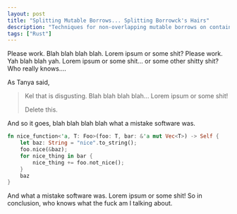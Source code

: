 ```yaml
---
layout: post
title: "Splitting Mutable Borrows... Splitting Borrowck's Hairs"
description: "Techniques for non-overlapping mutable borrows on container types."
tags: ["Rust"]
---
```


Please work. Blah blah blah blah. Lorem ipsum or some shit? Please work. Yah blah blah yah. Lorem ipsum or some shit... or some other shitty shit? Who really knows....

As Tanya said,

> Kel that is disgusting. Blah blah blah blah... 
> Lorem ipsum or some shit!
> 
> Delete this.

And so it goes, blah blah blah blah what a mistake software was. 

```rust
fn nice_function<'a, T: Foo>(foo: T, bar: &'a mut Vec<T>) -> Self {
    let baz: String = "nice".to_string();
    foo.nice(&baz);
    for nice_thing in bar {
        nice_thing += foo.not_nice();
    }
    baz
}
```

And what a mistake software was. Lorem ipsum or some shit! So in conclusion, who knows what the fuck am I talking about.